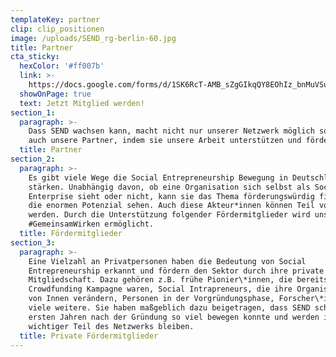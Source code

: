 ```yaml
---
templateKey: partner
clip: clip_positionen
image: /uploads/SEND_rg-berlin-60.jpg
title: Partner
cta_sticky:
  hexColor: '#ff007b'
  link: >-
    https://docs.google.com/forms/d/1SK6RcT-AMB_sZgGIkqQY8EOhIz_bnMuVSuJ7zCmd4Mg/viewform?edit_requested=true
  showOnPage: true
  text: Jetzt Mitglied werden!
section_1:
  paragraph: >-
    Dass SEND wachsen kann, macht nicht nur unserer Netzwerk möglich sondern
    auch unsere Partner, indem sie unsere Arbeit unterstützen und fördern.
  title: Partner
section_2:
  paragraph: >-
    Es gibt viele Wege die Social Entrepreneurship Bewegung in Deutschland zu
    stärken. Unabhängig davon, ob eine Organisation sich selbst als Social
    Enterprise sieht oder nicht, kann sie das Thema förderungswürdig finden und
    die enormen Potenzial sehen. Auch diese Akteur*innen können Teil von SEND
    werden. Durch die Unterstützung folgender Fördermitglieder wird uns das
    #GemeinsamWirken ermöglicht.
  title: Fördermitglieder
section_3:
  paragraph: >-
    Eine Vielzahl an Privatpersonen haben die Bedeutung von Social
    Entrepreneurship erkannt und fördern den Sektor durch ihre private
    Mitgliedschaft. Dazu gehören z.B. frühe Pionier\*innen, die bereits Teil der
    Crowdfunding Kampagne waren, Social Intrapreneurs, die ihre Organisationen
    von Innen verändern, Personen in der Vorgründungsphase, Forscher\*innen und
    viele weitere. Sie haben maßgeblich dazu beigetragen, dass SEND schon in den
    ersten Jahren nach der Gründung so viel bewegen konnte und werden immer ein
    wichtiger Teil des Netzwerks bleiben.
  title: Private Fördermitglieder
---
```


